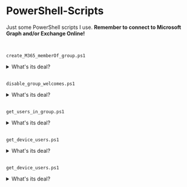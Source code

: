 # PowerShell-Scripts
Just some PowerShell scripts I use.
**Remember to connect to Microsoft Graph and/or Exchange Online!**

<br>

`create_M365_memberOf_group.ps1`
<details>
<summary>What's its deal?</summary>
  
> This script takes a group name & email nickname  
> Checks if there are groups called `groupName`, `groupName+"_Manual"`, `groupName+"_Dynamic"`  
> If there aren't, it makes them  
> Most importantly, it gives the group `groupName` the dynamic rule `"user.memberof -any (group.objectId -in ['$($group_manual.id)', '$($group_dynamic.id)'])"`
</details>
<br>

`disable_group_welcomes.ps1`
<details>
<summary>What's its deal?</summary>

> Gets all your M365 groups  
> Checks if they have welcome messages enabled
> If they do, it turns them off  
</details>
<br>

`get_users_in_group.ps1`
<details>
<summary>What's its deal?</summary>

> Exactly what it says on the tin  
> Takes a `GroupID` as input  
</details>
<br>

`get_device_users.ps1`
<details>
<summary>What's its deal?</summary>

> Using the Microsoft Graph ==Beta==  
> It gets all the registered devices  
> Gets what userid most recently signed in  
> Gets that user's display name  
> Displays it all in a `Format-Table` table  
</details>
<br>

`get_device_users.ps1`
<details>
<summary>What's its deal?</summary>

> Using both Mg-Graph and Exchange Online
> Takes a manager's Display Name
> Gets all that manager's direct reports
> Gives the direct reports view access to eachother
> Gives the manager edit access to each report

</details>
<br>

